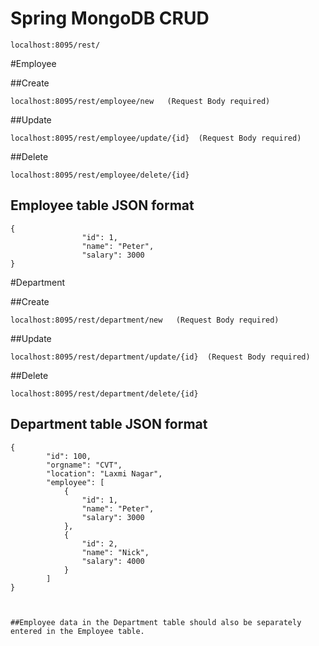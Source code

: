 # Spring MongoDB CRUD
```
localhost:8095/rest/
```

#Employee

##Create
```
localhost:8095/rest/employee/new   (Request Body required)
```
##Update
```
localhost:8095/rest/employee/update/{id}  (Request Body required)
```

##Delete
```
localhost:8095/rest/employee/delete/{id}
```
## Employee table JSON format
```
{
                "id": 1,
                "name": "Peter",
                "salary": 3000
}
```
#Department

##Create
```
localhost:8095/rest/department/new   (Request Body required)
```
##Update
```
localhost:8095/rest/department/update/{id}  (Request Body required)
```

##Delete
```
localhost:8095/rest/department/delete/{id}
```
## Department table JSON format
```
{
        "id": 100,
        "orgname": "CVT",
        "location": "Laxmi Nagar",
        "employee": [
            {
                "id": 1,
                "name": "Peter",
                "salary": 3000
            },
            {
                "id": 2,
                "name": "Nick",
                "salary": 4000
            }
        ]
}



##Employee data in the Department table should also be separately entered in the Employee table.
